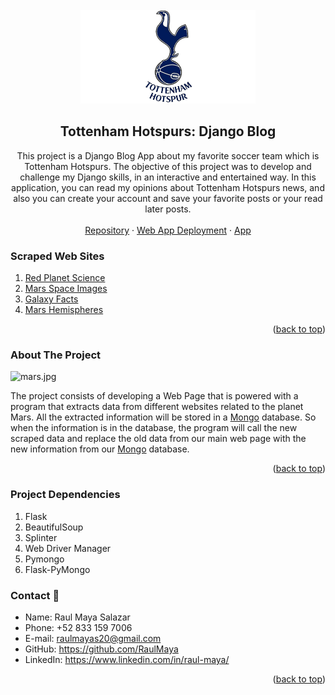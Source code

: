 <!-- PROJECT LOGO -->
<br />
<div align="center">
  <a href="https://github.com/RaulMaya/Mars-Mission-Scraping">
    <img src="static/LoginLogo.png" alt="Logo" width="280" height="150">
  </a>

  <h2 align="center">Tottenham Hotspurs: Django Blog</h2>

<p align="center">
This project is a Django Blog App about my favorite soccer team which is Tottenham Hotspurs. The objective of this project was to develop and challenge my Django skills, in an interactive and entertained way. In this application, you can read my opinions about Tottenham Hotspurs news, and also you can create your account and save your favorite posts or your read later posts.
    <br/>
    <br/>
    <a href="https://github.com/RaulMaya/Mars-Mission-Scraping/blob/master/mission_to_mars.ipynb">Repository</a>
    ·
    <a href="http://tottenhamblog-env-1.eba-4xb2gdij.us-east-1.elasticbeanstalk.com/ ">Web App Deployment</a>
    ·
    <a href="">App</a>
  </p>
</div>

<!-- ABOUT THE PROJECT -->
### Scraped Web Sites

1. <a href="https://redplanetscience.com">Red Planet Science</a>
2. <a href="https://spaceimages-mars.com">Mars Space Images</a>
3. <a href="https://galaxyfacts-mars.com">Galaxy Facts</a>
4. <a href="https://marshemispheres.com">Mars Hemispheres</a>


<p align="right">(<a href="#top">back to top</a>)</p>

### About The Project

![mars.jpg](images/mars.jpg)

The project consists of developing a Web Page that is powered with a program that extracts data from different websites related to the planet Mars. All the extracted information will be stored in a <a href="https://www.mongodb.com/">Mongo</a> database. So when the information is in the database, the program will call the new scraped data and replace the old data from our main web page with the new information from our <a href="https://www.mongodb.com/">Mongo</a> database.


<p align="right">(<a href="#top">back to top</a>)</p>


### Project Dependencies

1. Flask
2. BeautifulSoup
3. Splinter
4. Web Driver Manager
5. Pymongo
6. Flask-PyMongo



### Contact :iphone:

* Name: Raul Maya Salazar
* Phone: +52 833 159 7006
* E-mail: raulmayas20@gmail.com
* GitHub: https://github.com/RaulMaya
* LinkedIn: https://www.linkedin.com/in/raul-maya/

<p align="right">(<a href="#top">back to top</a>)</p>
